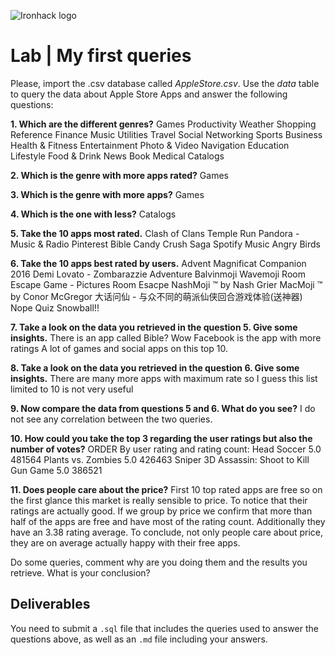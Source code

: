 ![Ironhack logo](https://i.imgur.com/1QgrNNw.png)

# Lab | My first queries

Please, import the .csv database called *AppleStore.csv*. Use the *data* table to query the data about Apple Store Apps and answer the following questions:

**1. Which are the different genres?**
Games
Productivity
Weather
Shopping
Reference
Finance
Music
Utilities
Travel
Social Networking
Sports
Business
Health & Fitness
Entertainment
Photo & Video
Navigation
Education
Lifestyle
Food & Drink
News
Book
Medical
Catalogs

**2. Which is the genre with more apps rated?** Games

**3. Which is the genre with more apps?** Games

**4. Which is the one with less?** Catalogs

**5. Take the 10 apps most rated.**
Clash of Clans
Temple Run
Pandora - Music & Radio
Pinterest
Bible
Candy Crush Saga
Spotify Music
Angry Birds

**6. Take the 10 apps best rated by users.**
Advent Magnificat Companion 2016
Demi Lovato - Zombarazzie Adventure
Balvinmoji
Wavemoji
Room Escape Game - Pictures Room Esacpe
NashMoji ™ by Nash Grier
MacMoji ™  by Conor McGregor
大话问仙 - 与众不同的萌派仙侠回合游戏体验(送神器)
Nope Quiz
Snowball!!

**7. Take a look on the data you retrieved in the question 5. Give some insights.**
There is an app called Bible? Wow
Facebook is the app with more ratings
A lot of games and social apps on this top 10.

**8. Take a look on the data you retrieved in the question 6. Give some insights.**
There are many more apps with maximum rate so I guess this list limited to 10 is not very useful

**9. Now compare the data from questions 5 and 6. What do you see?**
I do not see any correlation between the two queries.

**10. How could you take the top 3 regarding the user ratings but also the number of votes?**
ORDER By user rating and rating count:
Head Soccer	5.0	481564
Plants vs. Zombies	5.0	426463
Sniper 3D Assassin: Shoot to Kill Gun Game	5.0	386521

**11. Does people care about the price?**
First 10 top rated apps are free so on the first glance this market is really sensible to price. To notice that their ratings are actually good.
If we group by price we confirm that more than half of the apps are free and have most of the rating count. Additionally they have an 3.38 rating average. To conclude, not only people care about price, they are on average actually happy with their free apps.


Do some queries, comment why are you doing them and the results you retrieve. What is your conclusion?


## Deliverables
You need to submit a `.sql` file that includes the queries used to answer the questions above, as well as an `.md` file including your answers.
